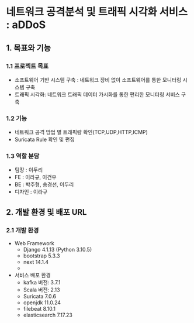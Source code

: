 # 네트워크 공격분석 및 트래픽 시각화 서비스 : aDDoS

## 1. 목표와 기능

### 1.1 프로젝트 목표
- 소프트웨어 기반 시스템 구축 : 네트워크 장비 없이 소프트웨어를 통한 모니터링 시스템 구축
- 트래픽 시각화: 네트워크 트래픽 데이터 가시화를 통한 편리한 모니터링 서비스 구축 


### 1.2 기능
- 네트워크 공격 방법 별 트래픽량 확인(TCP,UDP,HTTP,ICMP)
- Suricata Rule 확인 및 편집

### 1.3 역할 분담

- 팀장 : 이두리
- FE : 이라규, 이건우
- BE : 박주형, 송경선, 이두리
- 디자인 : 이라규


## 2. 개발 환경 및 배포 URL
### 2.1 개발 환경
- Web Framework
  - Django 4.1.13 (Python 3.10.5)
  - bootstrap 5.3.3
  - next 14.1.4
  - 
- 서비스 배포 환경
  - kafka 버전:       3.7.1
  - Scala 버전:       2.13
  - Suricata        7.0.6
  - openjdk       11.0.24
  - filebeat        8.10.1
  - elasticsearch    7.17.23

